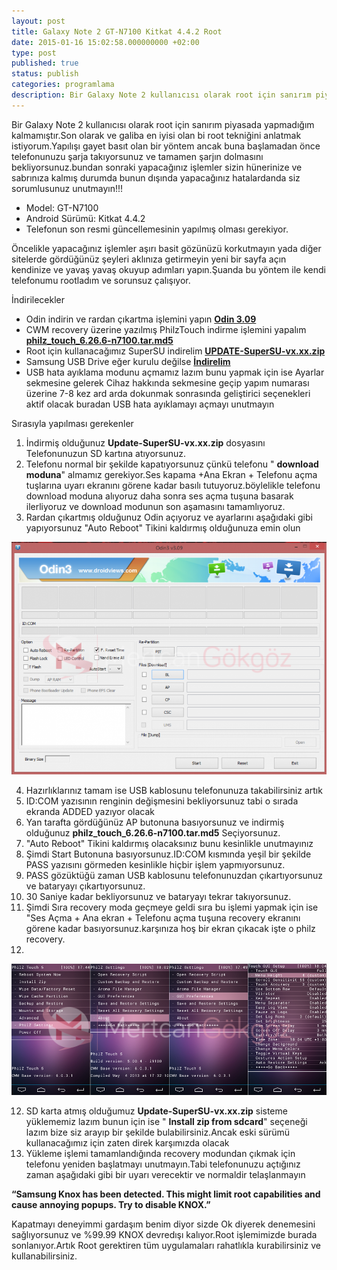 ```yaml
---
layout: post
title: Galaxy Note 2 GT-N7100 Kitkat 4.4.2 Root
date: 2015-01-16 15:02:58.000000000 +02:00
type: post
published: true
status: publish
categories: programlama
description: Bir Galaxy Note 2 kullanıcısı olarak root için sanırım piyasada yapmadığım kalmamıştır.Son olarak ve galiba en iyisi olan bi root tekniğini anlatmak
---
```

Bir Galaxy Note 2 kullanıcısı olarak root için sanırım piyasada yapmadığım kalmamıştır.Son olarak ve galiba en iyisi olan bi root tekniğini anlatmak istiyorum.Yapılışı gayet basıt olan bir yöntem ancak buna başlamadan önce telefonunuzu şarja takıyorsunuz ve tamamen şarjın dolmasını bekliyorsunuz.bundan sonraki yapacağınız işlemler sizin hünerinize ve sabrınıza kalmış durumda bunun dışında yapacağınız hatalardanda siz sorumlusunuz unutmayın!!!

- Model: GT-N7100
- Android Sürümü: Kitkat 4.4.2
- Telefonun son resmi güncellemesinin yapılmış olması gerekiyor.

Öncelikle yapacağınız işlemler aşırı basit gözünüzü korkutmayın yada diğer sitelerde gördüğünüz şeyleri aklınıza getirmeyin yeni bir sayfa açın kendinize ve yavaş yavaş okuyup adımları yapın.Şuanda bu yöntem ile kendi telefonumu rootladım ve sorunsuz çalışıyor.

İndirilecekler

- Odin indirin ve rardan çıkartma işlemini yapın **[Odin 3.09](https://www.dropbox.com/s/iutg0nsbe7funla/Odin_v3.09.zip?dl=0)**
- CWM recovery üzerine yazılmış PhilzTouch indirme işlemini yapalım [**philz\_touch\_6.26.6-n7100.tar.md5**](http://goo.im/devs/philz_touch/CWM_Advanced_Edition/n7100//philz_touch_6.26.6-n7100.tar.md5)
- Root için kullanacağımız SuperSU indirelim [**UPDATE-SuperSU-vx.xx.zip**](http://download.chainfire.eu/supersu)
- Samsung USB Drive eğer kurulu değilse [**İndirelim**](http://www.droidviews.com/android-usb-drivers-samsung-motorola-sony-lg-zte-htc-asus-huawei-acer/)
-  USB hata ayıklama modunu açmamız lazım bunu yapmak için ise Ayarlar sekmesine gelerek Cihaz hakkında sekmesine geçip yapım numarası üzerine 7-8 kez ard arda dokunmak sonrasında geliştirici seçenekleri aktif olacak buradan USB hata ayıklamayı açmayı unutmayın

Sırasıyla yapılması gerekenler

1. İndirmiş olduğunuz **Update-SuperSU-vx.xx.zip** dosyasını Telefonunuzun SD kartına atıyorsunuz.
2. Telefonu normal bir şekilde kapatıyorsunuz çünkü telefonu " **download moduna**" almamız gerekiyor.Ses kapama +Ana Ekran + Telefonu açma tuşlarına uyarı ekranını görene kadar basılı tutuyoruz.böylelikle telefonu download moduna alıyoruz daha sonra ses açma tuşuna basarak ilerliyoruz ve download modunun son aşamasını tamamlıyoruz.
3. Rardan çıkartmış olduğunuz Odin açıyoruz ve ayarlarını aşağıdaki gibi yapıyorsunuz "Auto Reboot" Tikini kaldırmış olduğunuza emin olun

 ![note2rootnasilatilirgorsel1](/assets/note2rootnasilatilirgorsel1-e1421164022968-779x576.png)

4. Hazırlıklarınız tamam ise USB kablosunu telefonunuza takabilirsiniz artık
5.  ID:COM yazısının renginin değişmesini bekliyorsunuz tabi o sırada ekranda ADDED yazıyor olacak
6. Yan tarafta gördüğünüz AP butonuna basıyorsunuz ve indirmiş olduğunuz **philz\_touch\_6.26.6-n7100.tar.md5** Seçiyorsunuz.
7. "Auto Reboot" Tikini kaldırmış olacaksınız bunu kesinlikle unutmayınız
8. Şimdi Start Butonuna basıyorsunuz.ID:COM kısmında yeşil bir şekilde PASS yazısını görmeden kesinlikle hiçbir işlem yapmıyorsunuz.
9. PASS gözüktüğü zaman USB kablosunu telefonunuzdan çıkartıyorsunuz ve bataryayı çıkartıyorsunuz.
10. 30 Saniye kadar bekliyorsunuz ve bataryayı tekrar takıyorsunuz.
11. Şimdi Sıra recovery moda geçmeye geldi sıra bu işlemi yapmak için ise "Ses Açma + Ana ekran + Telefonu açma tuşuna recovery ekranını görene kadar basıyorsunuz.karşınıza hoş bir ekran çıkacak işte o philz recovery.
12.
![note2rootnasilatilirgorsel2](/assets/note2rootnasilatilirgorsel2.png)

12. SD karta atmış olduğumuz **Update-SuperSU-vx.xx.zip** sisteme yüklememiz lazım bunun için ise " **Install zip from sdcard**" seçeneği lazım bize siz arayıp bir şekilde bulabilirsiniz.Ancak eski sürümü kullanacağımız için zaten direk karşımızda olacak
13. Yükleme işlemi tamamlandığında recovery modundan çıkmak için telefonu yeniden başlatmayı unutmayın.Tabi telefonunuzu açtığınız zaman aşağıdaki gibi bir uyarı verecektir ve normaldir telaşlanmayın

**“Samsung Knox has been detected. This might limit root capabilities and cause annoying popups. Try to disable KNOX.”**


Kapatmayı deneyimmi gardaşım benim diyor sizde Ok diyerek denemesini sağlıyorsunuz ve %99.99 KNOX devredışı kalıyor.Root işlemimizde burada sonlanıyor.Artık Root gerektiren tüm uygulamaları rahatlıkla kurabilirsiniz ve kullanabilirsiniz.
